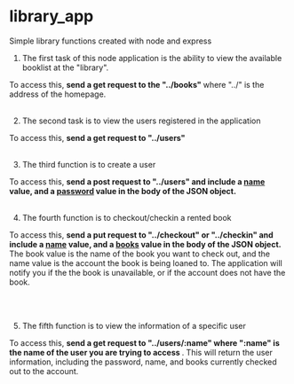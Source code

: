 # library_app
Simple library functions created with node and express


1) The first task of this node application is the ability to view the available booklist at the "library".

To access this, <b>send a get request to the "../books" </b>where "../" is the address of the homepage.
<br />
<br />

2) The second task is to view the users registered in the application

To access this, <b>send a get request to "../users" </b>
<br />
<br />

3) The third function is to create a user

To access this, <b>send a post request to "../users" and include a <u>name</u> value, and a <u>password</u> value in the body of the JSON object.</b>
  <br />
<br />
  
4) The fourth function is to checkout/checkin a rented book

To access this, <b>send a put request to "../checkout" or "../checkin" and include a <u>name</u> value, and a <u>books</u> value in the body of the JSON object. </b>The book value is the name of the book you want to check out, and the name value is the account the book is being loaned to. The application will notify you if the  the book is unavailable, or if the account does not have the book. 
  
 <br />
<br />

5) The fifth function is to view the information of a specific user

To access this, <b> send a get request to "../users/:name" where ":name" is the name of the user you are trying to access </b>. This will return the user information, including the password, name, and books currently checked out to the account. 
